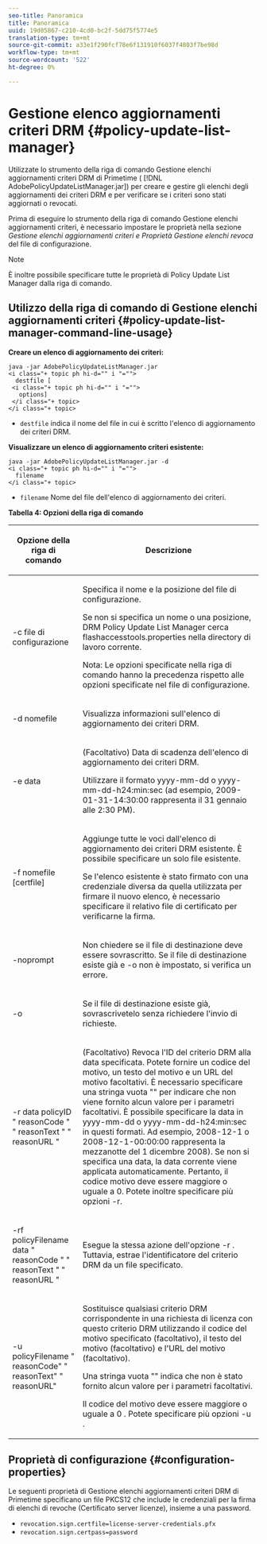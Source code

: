 ```yaml
---
seo-title: Panoramica
title: Panoramica
uuid: 19d05867-c210-4cd0-bc2f-5dd75f5774e5
translation-type: tm+mt
source-git-commit: a33e1f290fcf78e6f131910f6037f4803f7be98d
workflow-type: tm+mt
source-wordcount: '522'
ht-degree: 0%

---
```



# Gestione elenco aggiornamenti criteri DRM {#policy-update-list-manager}

Utilizzate lo strumento della riga di comando Gestione elenchi aggiornamenti criteri DRM di Primetime ( [!DNL AdobePolicyUpdateListManager.jar]) per creare e gestire gli elenchi degli aggiornamenti dei criteri DRM e per verificare se i criteri sono stati aggiornati o revocati.

Prima di eseguire lo strumento della riga di comando Gestione elenchi aggiornamenti criteri, è necessario impostare le proprietà nella sezione *Gestione elenchi aggiornamenti criteri e Proprietà Gestione elenchi revoca* del file di configurazione.

>[!NOTE]
>
>È inoltre possibile specificare tutte le proprietà di Policy Update List Manager dalla riga di comando.

## Utilizzo della riga di comando di Gestione elenchi aggiornamenti criteri {#policy-update-list-manager-command-line-usage}

**Creare un elenco di aggiornamento dei criteri:**

```
java -jar AdobePolicyUpdateListManager.jar  
<i class="+ topic ph hi-d="" i "="">
  destfile [ 
 <i class="+ topic ph hi-d="" i "="">
   options]  
 </i class="+ topic> 
</i class="+ topic>
```

* `destfile` indica il nome del file in cui è scritto l&#39;elenco di aggiornamento dei criteri DRM.

**Visualizzare un elenco di aggiornamento criteri esistente:**

```
java -jar AdobePolicyUpdateListManager.jar -d  
<i class="+ topic ph hi-d="" i "="">
  filename 
</i class="+ topic>
```

* `filename` Nome del file dell&#39;elenco di aggiornamento dei criteri.

**Tabella 4: Opzioni della riga di comando**

<table frame="all" colsep="1" rowsep="1" class="+ topic/table adobe-d/table " id="table_ghb_jqy_n4">  
 <thead class="- topic/thead "> 
  <tr rowsep="1" class="- topic/row "> 
   <th colname="1" class="- topic/entry entry"> <p class="- topic/p ">Opzione della riga di comando </p> </th> 
   <th colname="2" class="- topic/entry entry"> <p class="- topic/p ">Descrizione </p> </th> 
  </tr> 
 </thead>
 <tbody class="- topic/tbody "> 
  <tr rowsep="1" class="- topic/row "> 
   <td colname="1" class="- topic/entry "> <span class="+ topic/ph pr-d/codeph codeph"> -c file di configurazione  </span> </td> 
   <td colname="2" class="- topic/entry "> <p class="- topic/p ">Specifica il nome e la posizione del file di configurazione. </p> <p class="- topic/p ">Se non si specifica un nome o una posizione, DRM Policy Update List Manager cerca <span class="filepath"> flashaccesstools.properties </span> nella directory di lavoro corrente. </p> <p>Nota:  Le opzioni specificate nella riga di comando hanno la precedenza rispetto alle opzioni specificate nel file di configurazione. </p> </td> 
  </tr> 
  <tr rowsep="1" class="- topic/row "> 
   <td colname="1" class="- topic/entry "> <p class="- topic/p "> <span class="+ topic/ph pr-d/codeph codeph"> -d nomefile  </span> </p> </td> 
   <td colname="2" class="- topic/entry "> <p class="- topic/p ">Visualizza informazioni sull'elenco di aggiornamento dei criteri DRM. </p> </td> 
  </tr> 
  <tr rowsep="1" class="- topic/row "> 
   <td colname="1" class="- topic/entry "> <span class="+ topic/ph pr-d/codeph codeph"> -e data  </span> </td> 
   <td colname="2" class="- topic/entry "> <p>(Facoltativo) Data di scadenza dell'elenco di aggiornamento dei criteri DRM. </p> <p>Utilizzare il formato <span class="+ topic/ph pr-d/codeph codeph"> yyyy-mm-dd </span> o <span class="+ topic/ph pr-d/codeph codeph"> yyyy-mm-dd-h24:min:sec </span> (ad esempio, 2009-01-31-14:30:00 rappresenta il 31 gennaio alle 2:30 PM). </p> </td> 
  </tr> 
  <tr rowsep="1" class="- topic/row "> 
   <td colname="1" class="- topic/entry "> <span class="+ topic/ph pr-d/codeph codeph"> -f nomefile [certfile]  </span> </td> 
   <td colname="2" class="- topic/entry "> <p class="- topic/p ">Aggiunge tutte le voci dall'elenco di aggiornamento dei criteri DRM esistente. È possibile specificare un solo file esistente. </p> <p class="- topic/p ">Se l'elenco esistente è stato firmato con una credenziale diversa da quella utilizzata per firmare il nuovo elenco, è necessario specificare il relativo file di certificato per verificarne la firma. </p> </td> 
  </tr> 
  <tr rowsep="1" class="- topic/row "> 
   <td colname="1" class="- topic/entry "> <span class="+ topic/ph pr-d/codeph codeph"> -noprompt  </span> </td> 
   <td colname="2" class="- topic/entry "> <p class="- topic/p ">Non chiedere se il file di destinazione deve essere sovrascritto. Se il file di destinazione esiste già e <span class="codeph"> -o </span> non è impostato, si verifica un errore. </p> </td> 
  </tr> 
  <tr rowsep="1" class="- topic/row "> 
   <td colname="1" class="- topic/entry "> <span class="codeph"> -o  </span> </td> 
   <td colname="2" class="- topic/entry "> <p class="- topic/p ">Se il file di destinazione esiste già, sovrascrivetelo senza richiedere l'invio di richieste. </p> </td> 
  </tr> 
  <tr rowsep="1" class="- topic/row "> 
   <td colname="1" class="- topic/entry "> <span class="+ topic/ph pr-d/codeph codeph"> -r  </span> <span class="+ topic/ph pr-d/codeph codeph"> data policyID  </span> "  <span class="+ topic/ph pr-d/codeph codeph"> reasonCode  </span>" "  <span class="+ topic/ph pr-d/codeph codeph"> reasonText  </span>" "  <span class="+ topic/ph pr-d/codeph codeph"> reasonURL  </span>" </td> 
   <td colname="2" class="- topic/entry "> <p class="- topic/p ">(Facoltativo) Revoca l'ID del criterio DRM alla data specificata. Potete fornire un codice del motivo, un testo del motivo e un URL del motivo facoltativi. È necessario specificare una stringa vuota "" per indicare che non viene fornito alcun valore per i parametri facoltativi. È possibile specificare la data in <span class="+ topic/ph pr-d/codeph codeph"> yyyy-mm-dd </span> o <span class="+ topic/ph pr-d/codeph codeph"> yyyy-mm-dd-h24:min:sec </span> in questi formati. Ad esempio, 2008-12-1 o 2008-12-1-00:00:00 rappresenta la mezzanotte del 1 dicembre 2008). Se non si specifica una data, la data corrente viene applicata automaticamente. Pertanto, il codice motivo deve essere maggiore o uguale a 0. Potete inoltre specificare più opzioni -r. </p> </td> 
  </tr> 
  <tr rowsep="1" class="- topic/row "> 
   <td colname="1" class="- topic/entry "> <p class="- topic/p ">-rf <span class="+ topic/ph pr-d/codeph codeph"> policyFilename </span> <span class="+ topic/ph pr-d/codeph codeph"> data </span> " <span class="+ topic/ph pr-d/codeph codeph"> reasonCode </span>" " <span class="+ topic/ph pr-d/codeph codeph"> reasonText </span>" " <span class="+ topic/ph pr-d/codeph codeph"> reasonURL </span>" </p> </td> 
   <td colname="2" class="- topic/entry "> <p class="- topic/p ">Esegue la stessa azione dell'opzione <span class="codeph"> -r </span>. Tuttavia, estrae l'identificatore del criterio DRM da un file specificato. </p> </td> 
  </tr> 
  <tr rowsep="0" class="- topic/row "> 
   <td colname="1" class="- topic/entry "> <span class="codeph"> -u policyFilename " reasonCode" " reasonText" " reasonURL"  </span> </td> 
   <td colname="2" class="- topic/entry "> <p>Sostituisce qualsiasi criterio DRM corrispondente in una richiesta di licenza con questo criterio DRM utilizzando il codice del motivo specificato (facoltativo), il testo del motivo (facoltativo) e l'URL del motivo (facoltativo). </p> <p>Una stringa vuota "" indica che non è stato fornito alcun valore per i parametri facoltativi. </p> <p>Il codice del motivo deve essere maggiore o uguale a <span class="codeph"> 0 </span>. Potete specificare più opzioni <span class="codeph"> -u </span>. </p> </td> 
  </tr> 
 </tbody> 
</table>

## Proprietà di configurazione {#configuration-properties}

Le seguenti proprietà di Gestione elenchi aggiornamenti criteri DRM di Primetime specificano un file PKCS12 che include le credenziali per la firma di elenchi di revoche (Certificato server licenze), insieme a una password.

* `revocation.sign.certfile=license-server-credentials.pfx`
* `revocation.sign.certpass=password`